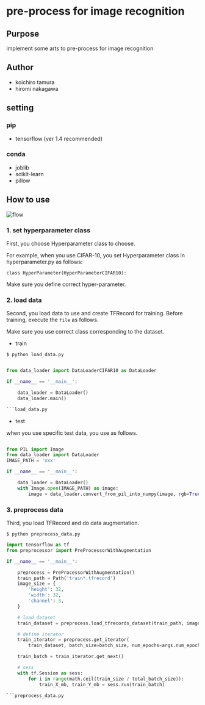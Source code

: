 # pre-process for image recognition

## Purpose

implement some arts to pre-process for image recognition

## Author

- koichiro tamura
- hiromi nakagawa

## setting

### pip
- tensorflow (ver 1.4 recommended)

### conda
- joblib
- scikit-learn
- pillow


## How to use

![flow](https://user-images.githubusercontent.com/12594363/37944837-2fb92500-31b8-11e8-9672-feff189021a1.png)

### 1. set hyperparameter class

First, you choose Hyperparameter class to choose.

For example, when you use CIFAR-10, you set Hyperparameter class in hyperparameter.py as follows:

```
class HyperParameter(HyperParameterCIFAR10):
```

Make sure you define correct hyper-parameter.


### 2. load data

Second, you load data to use and create TFRecord for training.
Before training, execute the `file` as follows.

Make sure you use correct class corresponding to the dataset.

- train

```
$ python load_data.py
```

```python

from data_loader import DataLoaderCIFAR10 as DataLoader

if __name__ == '__main__':

    data_loader = DataLoader()
    data_loader.main()

```load_data.py
```

- test

when you use specific test data, you use as follows.

```python

from PIL import Image
from data_loader import DataLoader
IMAGE_PATH = 'xxx'

if __name__ == '__main__':

    data_loader = DataLoader()
    with Image.open(IMAGE_PATH) as image:
        image = data_loader.convert_from_pil_into_numpy(image, rgb=True)

```

### 3. preprocess data


Third, you load TFRecord and do data augmentation.

```
$ python preprocess_data.py
```

```python
import tensorflow as tf
from preprocessor import PreProcessorWithAugmentation

if __name__ == '__main__':

    preprocess = PreProcessorWithAugmentation()
    train_path = Path('train*.tfrecord')
    image_size = {
        'height': 32,
        'width': 32,
        'channel': 3,
    }

    # load dataset
    train_dataset = preprocess.load_tfrecords_dataset(train_path, image_size, num_parallel_calls=10)

    # define iterator
    train_iterator = preprocess.get_iterator(
        train_dataset, batch_size=batch_size, num_epochs=args.num_epochs, buffer_size=100*batch_size, aug_kwargs=aug_kwargs, num_parallel_calls=10)

    train_batch = train_iterator.get_next()

    # sess
    with tf.Session as sess:
        for i in range(math.ceil(train_size / total_batch_size)):
            train_X_mb, train_Y_mb = sess.run(train_batch)

```preprocess_data.py
```

